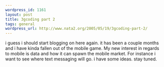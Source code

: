 ```yaml
--- 
wordpress_id: 1161
layout: post
title: 3gcoding part 2
tags: general
wordpress_url: http://www.nata2.org/2005/05/19/3gcoding-part-2/
---
```

i guess i should start blogging on here again. it has been a couple months and i have kinda fallen out of the mobile game. My new interest in regards to mobile is data and how it can spawn the mobile market. For instance i want to see where text messaging will go. i have some ideas. stay tuned.

